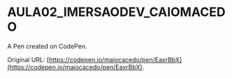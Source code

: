 # AULA02_IMERSAODEV_CAIOMACEDO

A Pen created on CodePen.

Original URL: [https://codepen.io/maiocacedo/pen/EaxrBbX](https://codepen.io/maiocacedo/pen/EaxrBbX).


